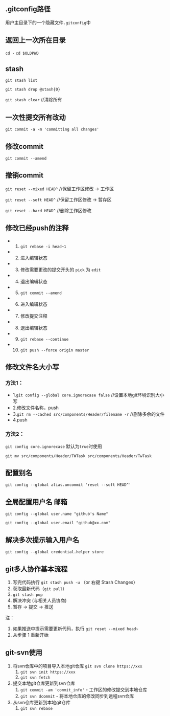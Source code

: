 ## .gitconfig路径
用户主目录下的一个隐藏文件`.gitconfig`中

## 返回上一次所在目录

`cd -`
`cd $OLDPWD`

## stash
`git stash list`

`git stash drop @stash{0}`

`git stash clear` //清除所有

## 一次性提交所有改动
`git commit -a -m 'committing all changes'`

## 修改commit
`git commit --amend`

## 撤销commit
`git reset --mixed HEAD^` //保留工作区修改 -> 工作区

`git reset --soft HEAD^` //保留工作区修改 -> 暂存区

`git reset --hard HEAD^` //删除工作区修改

## 修改已经push的注释
* 1. `git rebase -i head~1`
* 2. 进入编辑状态
* 3. 修改需要更改的提交开头的 `pick` 为 `edit`
* 4. 退出编辑状态
* 5. `git commit --amend`
* 6. 进入编辑状态
* 7. 修改提交注释
* 8. 退出编辑状态
* 9. `git rebase --continue`
* 10. `git push --force origin master`

## 修改文件名大小写
### 方法1：
* 1.`git config --global core.ignorecase false` //设置本地git环境识别大小写
* 2.修改文件名称，push
* 3.`git rm --cached src/components/Header/filename -r` //删除多余的文件
* 4.push
### 方法2：
`git config core.ignorecase` 默认为`true`时使用

`git mv src/components/Header/TWTask src/components/Header/TwTask`

## 配置别名
`git config --global alias.uncommit 'reset --soft HEAD^'`

## 全局配置用户名 邮箱
`git config --global user.name "github's Name"`

`git config --global user.email "github@xx.com"`

## 解决多次提示输入用户名
`git config --global credential.helper store`

## git多人协作基本流程
1. 写完代码执行 `git stash push -u` （or 右键 Stash Changes）
2. 获取最新代码（`git pull`）
3. `git stash pop`
4. 解决冲突 (与相关人员协商)
5. 暂存 -> 提交 -> 推送

注：
1. 如果推送中提示需要更新代码，执行 `git reset --mixed head~`
2. 从步骤 1 重新开始


## git-svn使用
1. 将svn仓库中的项目导入本地git仓库
   `git svn clone https://xxx`
   1. `git svn init https://xxx`
   2. `git svn fetch`
2. 提交本地git仓库更新到svn仓库
   1. `git commit -am 'commit_info'` - 工作区的修改提交到本地仓库
   2. `git svn dcommit` - 将本地仓库的修改同步到远程svn仓库
3. 从svn仓库更新到本地git仓库
   1. `git svn rebase`



